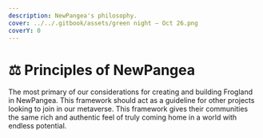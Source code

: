 ```yaml
---
description: NewPangea's philosophy.
cover: ../../.gitbook/assets/green night — Oct 26.png
coverY: 0
---
```


# ⚖ Principles of NewPangea

The most primary of our considerations for creating and building Frogland in NewPangea. This framework should act as a guideline for other projects looking to join in our metaverse. This framework gives their communities the same rich and authentic feel of truly coming home in a world with endless potential.&#x20;
